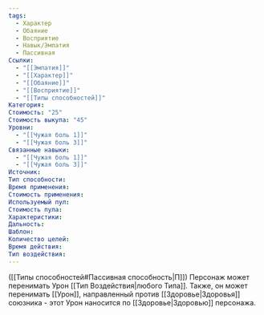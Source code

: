```yaml
---
tags:
  - Характер
  - Обаяние
  - Восприятие
  - Навык/Эмпатия
  - Пассивная
Ссылки:
  - "[[Эмпатия]]"
  - "[[Характер]]"
  - "[[Обаяние]]"
  - "[[Восприятие]]"
  - "[[Типы способностей]]"
Категория: 
Стоимость: "25"
Стоимость выкупа: "45"
Уровни:
  - "[[Чужая боль 1]]"
  - "[[Чужая боль 3]]"
Связанные навыки:
  - "[[Чужая боль 1]]"
  - "[[Чужая боль 3]]"
Источник:
Тип способности:
Время применения:
Стоимость применения:
Используемый пул:
Стоимость пула:
Характеристики:
Дальность:
Шаблон:
Количество целей:
Время действия:
Тип воздействия:
---
```

([[Типы способностей#Пассивная способность|П]]) Персонаж может перенимать Урон [[Тип Воздействия|любого Типа]]. Также, он может перенимать [[Урон]], направленный против [[Здоровье|Здоровья]] союзника - этот Урон наносится по [[Здоровье|Здоровью]] персонажа.   